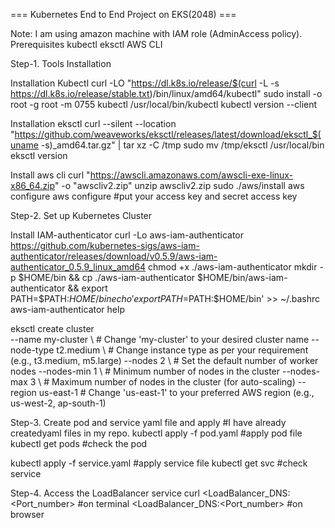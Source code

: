 === Kubernetes End to End Project on EKS(2048) ===

Note: I am using amazon machine with IAM role (AdminAccess policy).
Prerequisites
kubectl
eksctl 
AWS CLI 

Step-1. Tools Installation

Installation Kubectl
curl -LO "https://dl.k8s.io/release/$(curl -L -s https://dl.k8s.io/release/stable.txt)/bin/linux/amd64/kubectl"
sudo install -o root -g root -m 0755 kubectl /usr/local/bin/kubectl
kubectl version --client

Installation eksctl
curl --silent --location "https://github.com/weaveworks/eksctl/releases/latest/download/eksctl_$(uname -s)_amd64.tar.gz" | tar xz -C /tmp
sudo mv /tmp/eksctl /usr/local/bin
eksctl version

Install aws cli
curl "https://awscli.amazonaws.com/awscli-exe-linux-x86_64.zip" -o "awscliv2.zip"
unzip awscliv2.zip
sudo ./aws/install
aws configure
aws configure #put your access key and secret access key

Step-2. Set up Kubernetes Cluster

Install IAM-authenticator 
curl -Lo aws-iam-authenticator https://github.com/kubernetes-sigs/aws-iam-authenticator/releases/download/v0.5.9/aws-iam-authenticator_0.5.9_linux_amd64
chmod +x ./aws-iam-authenticator
mkdir -p $HOME/bin && cp ./aws-iam-authenticator $HOME/bin/aws-iam-authenticator && export PATH=$PATH:$HOME/bin
echo 'export PATH=$PATH:$HOME/bin' >> ~/.bashrc
aws-iam-authenticator help

eksctl create cluster \
  --name my-cluster \  # Change 'my-cluster' to your desired cluster name
  --node-type t2.medium \  # Change instance type as per your requirement (e.g., t3.medium, m5.large)
  --nodes 2 \  # Set the default number of worker nodes
  --nodes-min 1 \  # Minimum number of nodes in the cluster
  --nodes-max 3 \  # Maximum number of nodes in the cluster (for auto-scaling)
  --region us-east-1  # Change 'us-east-1' to your preferred AWS region (e.g., us-west-2, ap-south-1)

Step-3. Create pod and service yaml file and apply #I have already createdyaml files in my repo.
kubectl apply -f pod.yaml #apply pod file
kubectl get pods #check the pod

kubectl apply -f service.yaml #apply service file
kubectl get svc #check service

Step-4. Access the LoadBalancer service
curl <LoadBalancer_DNS:<Port_number> #on terminal
<LoadBalancer_DNS:<Port_number> #on browser








